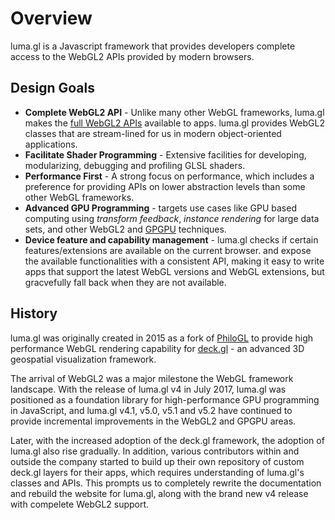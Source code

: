 # Overview

luma.gl is a Javascript framework that provides developers complete access to the WebGL2 APIs provided by modern browsers.


## Design Goals

- **Complete WebGL2 API** - Unlike many other WebGL frameworks, luma.gl makes the [full WebGL2 APIs](https://www.khronos.org/registry/webgl/specs/latest/2.0/) available to apps. luma.gl provides WebGL2 classes that are stream-lined for us in modern object-oriented applications.
- **Facilitate Shader Programming** - Extensive facilities for developing, modularizing, debugging and profiling GLSL shaders.
- **Performance First** - A strong focus on performance, which includes a preference for providing APIs on lower abstraction levels than some other WebGL frameworks.
- **Advanced GPU Programming** - targets use cases like GPU based computing using *transform feedback*, *instance rendering* for large data sets, and other WebGL2 and [GPGPU](https://en.wikipedia.org/wiki/General-purpose_computing_on_graphics_processing_units) techniques.
- **Device feature and capability management** - luma.gl checks if certain features/extensions are available on the current browser. and expose the available functionalities with a consistent API, making it easy to write apps that support the latest WebGL versions and WebGL extensions, but gracvefully fall back when they are not available.


## History

luma.gl was originally created in 2015 as a fork of [PhiloGL](https://github.com/philogb/philogl) to provide high performance WebGL rendering capability for [deck.gl](https://github.com/uber/deck.gl) - an advanced 3D geospatial visualization framework.

The arrival of WebGL2 was a major milestone the WebGL framework landscape. With the release of luma.gl v4 in July 2017, luma.gl was positioned as a foundation library for high-performance GPU programming in JavaScript, and luma.gl v4.1, v5.0, v5.1 and v5.2 have continued to provide incremental improvements in the WebGL2 and GPGPU areas.

Later, with the increased adoption of the deck.gl framework, the adoption of luma.gl also rise gradually. In addition, various contributors within and outside the company started to build up their own repository of custom deck.gl layers for their apps, which requires understanding of luma.gl's classes and APIs. This prompts us to completely rewrite the documentation and rebuild the website for luma.gl, along with the brand new v4 release with compelete WebGL2 support.
